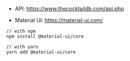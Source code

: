 
* API: https://www.thecocktaildb.com/api.php

* Material UI: https://material-ui.com/
~~~
// with npm
npm install @material-ui/core

// with yarn
yarn add @material-ui/core
~~~